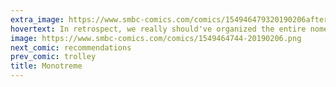 ```yaml
---
extra_image: https://www.smbc-comics.com/comics/154946479320190206after.png
hovertext: In retrospect, we really should've organized the entire nomenclature system around hole-count.
image: https://www.smbc-comics.com/comics/1549464744-20190206.png
next_comic: recommendations
prev_comic: trolley
title: Monotreme
---
```


